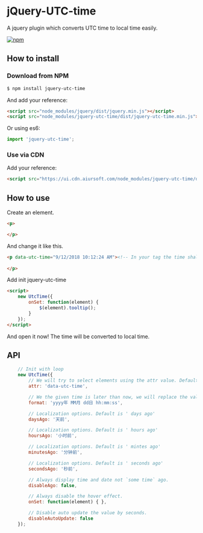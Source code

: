 # jQuery-UTC-time

A jquery plugin which converts UTC time to local time easily.

[![npm](https://img.shields.io/npm/v/jquery-utc-time.svg?style=flat)](https://www.npmjs.com/package/jquery-utc-time)

## How to install

### Download from NPM

```bash
$ npm install jquery-utc-time
```

And add your reference:

```html
<script src="node_modules/jquery/dist/jquery.min.js"></script>
<script src="node_modules/jquery-utc-time/dist/jquery-utc-time.min.js"></script>
```

Or using es6:

```javascript
import 'jquery-utc-time';
```

### Use via CDN

Add your reference:

```html
<script src="https://ui.cdn.aiursoft.com/node_modules/jquery-utc-time/dist/jquery-utc-time.min.js"></script>
```

## How to use

Create an element.

```html
<p>

</p>
```

And change it like this.

```html
<p data-utc-time="9/12/2018 10:12:24 AM"><!-- In your tag the time shall be an UTC time -->
  
</p>
```

Add init jquery-utc-time

```html
<script>
    new UtcTime({
        onSet: function(element) {
            $(element).tooltip();
        }
    });
</script>
```

And open it now! The time will be converted to local time.

## API

```javascript
    // Init with loop
    new UtcTime({
        // We will try to select elements using the attr value. Default value is 'data-utc-time'.
        attr: 'data-utc-time',

        // We the given time is later than now, we will replace the value to its local time using the format. If format is not specified, we will just convert it to local string.
        format: 'yyyy年 MM月 dd日 hh:mm:ss',

        // Localization options. Default is ' days ago'
        daysAgo: '天前',

        // Localization options. Default is ' hours ago'
        hoursAgo: '小时前',

        // Localization options. Default is ' mintes ago'
        minutesAgo: '分钟前',

        // Localization options. Default is ' seconds ago'
        secondsAgo: '秒前',

        // Always display time and date not `some time` ago.
        disableAgo: false,

        // Always disable the hover effect.
        onSet: function(element) { },

        // Disable auto update the value by seconds.
        disableAutoUpdate: false
    });
```
